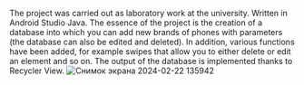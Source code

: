 The project was carried out as laboratory work at the university. Written in Android Studio Java. The essence of the project is the creation of a database into which you can add new brands of phones with parameters (the database can also be edited and deleted). In addition, various functions have been added, for example swipes that allow you to either delete or edit an element and so on. The output of the database is implemented thanks to Recycler View.
![Снимок экрана 2024-02-22 135942](https://github.com/Wedroll/Phone_DataBase/assets/136159199/d7b4e4dc-bd87-4936-b360-c280d2103186)
